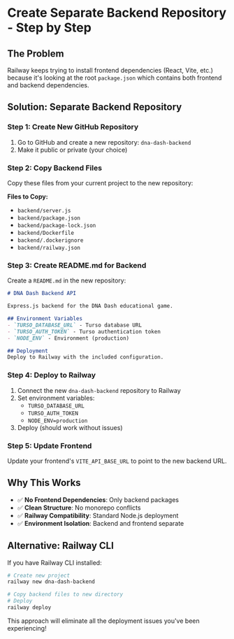 # Create Separate Backend Repository - Step by Step

## The Problem
Railway keeps trying to install frontend dependencies (React, Vite, etc.) because it's looking at the root `package.json` which contains both frontend and backend dependencies.

## Solution: Separate Backend Repository

### Step 1: Create New GitHub Repository
1. Go to GitHub and create a new repository: `dna-dash-backend`
2. Make it public or private (your choice)

### Step 2: Copy Backend Files
Copy these files from your current project to the new repository:

**Files to Copy:**
- `backend/server.js`
- `backend/package.json`
- `backend/package-lock.json`
- `backend/Dockerfile`
- `backend/.dockerignore`
- `backend/railway.json`

### Step 3: Create README.md for Backend
Create a `README.md` in the new repository:
```markdown
# DNA Dash Backend API

Express.js backend for the DNA Dash educational game.

## Environment Variables
- `TURSO_DATABASE_URL` - Turso database URL
- `TURSO_AUTH_TOKEN` - Turso authentication token
- `NODE_ENV` - Environment (production)

## Deployment
Deploy to Railway with the included configuration.
```

### Step 4: Deploy to Railway
1. Connect the new `dna-dash-backend` repository to Railway
2. Set environment variables:
   - `TURSO_DATABASE_URL`
   - `TURSO_AUTH_TOKEN`
   - `NODE_ENV=production`
3. Deploy (should work without issues)

### Step 5: Update Frontend
Update your frontend's `VITE_API_BASE_URL` to point to the new backend URL.

## Why This Works
- ✅ **No Frontend Dependencies**: Only backend packages
- ✅ **Clean Structure**: No monorepo conflicts
- ✅ **Railway Compatibility**: Standard Node.js deployment
- ✅ **Environment Isolation**: Backend and frontend separate

## Alternative: Railway CLI
If you have Railway CLI installed:
```bash
# Create new project
railway new dna-dash-backend

# Copy backend files to new directory
# Deploy
railway deploy
```

This approach will eliminate all the deployment issues you've been experiencing!
